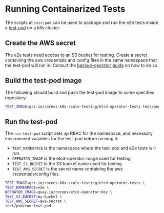 # Running Containarized Tests

The scripts at `test/pod` can be used to package and run the e2e tests inside a [test-pod](./test-pod.yaml) on a k8s cluster.

## Create the AWS secret

The e2e tests need access to an S3 bucket for testing. Create a secret containing the aws credentials and config files in the same namespace that the test-pod will run in. Consult the [backup-operator guide][setup-aws-secret] on how to do so.


## Build the test-pod image

The following should build and push the test-pod image to some specified repository:

```sh
TEST_IMAGE=gcr.io/coreos-k8s-scale-testing/etcd-operator-tests test/pod/build
```

## Run the test-pod
The `run-test-pod` script sets up RBAC for the namespace, and necessary environment variables for the test-pod before running it:

- `TEST_NAMESPACE` is the namespace where the test-pod and e2e tests will run.
- `OPERATOR_IMAGE` is the etcd-operator image used for testing
- `TEST_S3_BUCKET` is the S3 bucket name used for testing
- `TEST_AWS_SECRET` is the secret name containing the aws credentials/config files.

```sh
TEST_IMAGE=gcr.io/coreos-k8s-scale-testing/etcd-operator-tests \
TEST_NAMESPACE=e2e \
OPERATOR_IMAGE=quay.io/coreos/etcd-operator:dev \
TEST_S3_BUCKET=my-bucket \
TEST_AWS_SECRET=aws-secret \
test/pod/run-test-pod
```

[setup-aws-secret]:../../doc/user/walkthrough/backup-operator.md#setup-aws-secret